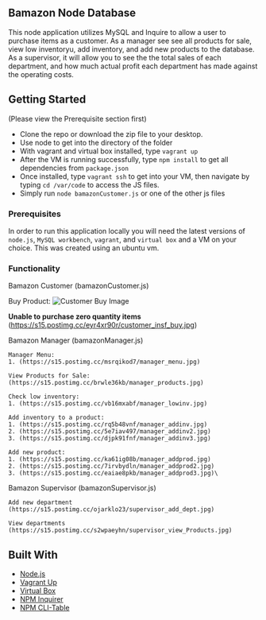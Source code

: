 ## Bamazon Node Database

This node application utilizes MySQL and Inquire to allow a user to purchase items as a customer. As a manager see see all products for sale, view low inventoryu, add inventory, and add new products to the database. As a supervisor, it will allow you to see the the total sales of each department, and how much actual profit each department has made against the operating costs.

## Getting Started

(Please view the Prerequisite section first)

- Clone the repo or download the zip file to your desktop.
- Use node to get into the directory of the folder
- With vagrant and virtual box installed, type `vagrant up`
- After the VM is running successfully, type `npm install` to get all dependencies from `package.json`
- Once installed, type `vagrant ssh` to get into your VM, then navigate by typing `cd /var/code` to access the JS files.
- Simply run `node bamazonCustomer.js` or one of the other js files

### Prerequisites

In order to run this application locally you will need the latest versions of `node.js`, `MySQL workbench`, `vagrant`, and `virtual box` and a VM on your choice. This was created using an ubuntu vm.

### Functionality

Bamazon Customer (bamazonCustomer.js)

Buy Product:
![Customer Buy Image](https://s15.postimg.cc/4bxbscgaz/cutsomer_buy.jpg)

**Unable to purchase zero quantity items**
(https://s15.postimg.cc/eyr4xr90r/customer_insf_buy.jpg)

Bamazon Manager (bamazonManager.js)

    Manager Menu:
    1. (https://s15.postimg.cc/msrqikod7/manager_menu.jpg)

    View Products for Sale:
    (https://s15.postimg.cc/brwle36kb/manager_products.jpg)

    Check low inventory:
    1. (https://s15.postimg.cc/vb16mxabf/manager_lowinv.jpg)

    Add inventory to a product:
    1. (https://s15.postimg.cc/rq5b48vnf/manager_addinv.jpg)
    2. (https://s15.postimg.cc/5e7iav497/manager_addinv2.jpg)
    3. (https://s15.postimg.cc/djpk91fnf/manager_addinv3.jpg)

    Add new product:
    1. (https://s15.postimg.cc/ka61ig08b/manager_addprod.jpg)
    2. (https://s15.postimg.cc/7irvbydln/manager_addprod2.jpg)
    3. (https://s15.postimg.cc/eaiae8pkb/manager_addprod3.jpg)\

Bamazon Supervisor (bamazonSupervisor.js)

    Add new department
    (https://s15.postimg.cc/ojarklo23/supervisor_add_dept.jpg)

    View departments
    (https://s15.postimg.cc/s2wpaeyhn/supervisor_view_Products.jpg)

## Built With

- [Node.js](https://nodejs.org/en/)
- [Vagrant Up](https://www.vagrantup.com/)
- [Virtual Box](https://www.virtualbox.org/)
- [NPM Inquirer](https://www.npmjs.com/package/inquirer)
- [NPM CLI-Table](https://www.npmjs.com/package/cli-table)
